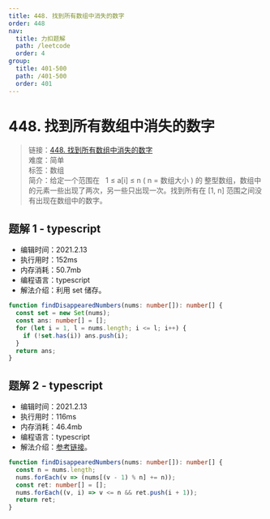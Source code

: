 ```yaml
---
title: 448. 找到所有数组中消失的数字
order: 448
nav:
  title: 力扣题解
  path: /leetcode
  order: 4
group:
  title: 401-500
  path: /401-500
  order: 401
---
```


# 448. 找到所有数组中消失的数字

> 链接：[448. 找到所有数组中消失的数字](https://leetcode-cn.com/problems/find-all-numbers-disappeared-in-an-array/)  
> 难度：简单  
> 标签：数组  
> 简介：给定一个范围在   1 ≤ a[i] ≤ n ( n = 数组大小 ) 的 整型数组，数组中的元素一些出现了两次，另一些只出现一次。找到所有在 [1, n] 范围之间没有出现在数组中的数字。

## 题解 1 - typescript

- 编辑时间：2021.2.13
- 执行用时：152ms
- 内存消耗：50.7mb
- 编程语言：typescript
- 解法介绍：利用 set 储存。

```typescript
function findDisappearedNumbers(nums: number[]): number[] {
  const set = new Set(nums);
  const ans: number[] = [];
  for (let i = 1, l = nums.length; i <= l; i++) {
    if (!set.has(i)) ans.push(i);
  }
  return ans;
}
```

## 题解 2 - typescript

- 编辑时间：2021.2.13
- 执行用时：116ms
- 内存消耗：46.4mb
- 编程语言：typescript
- 解法介绍：[参考链接](https://leetcode-cn.com/problems/find-all-numbers-disappeared-in-an-array/solution/zhao-dao-suo-you-shu-zu-zhong-xiao-shi-d-mabl/)。

```typescript
function findDisappearedNumbers(nums: number[]): number[] {
  const n = nums.length;
  nums.forEach(v => (nums[(v - 1) % n] += n));
  const ret: number[] = [];
  nums.forEach((v, i) => v <= n && ret.push(i + 1));
  return ret;
}
```
